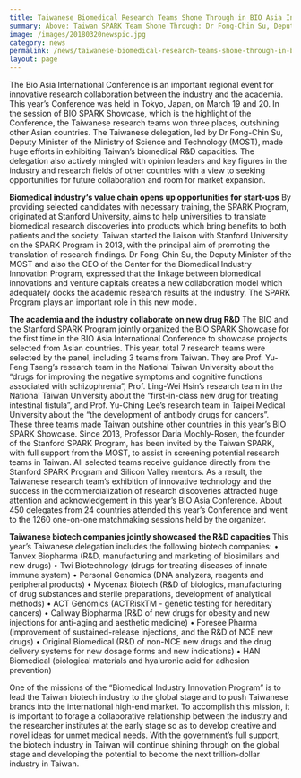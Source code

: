 ```yaml
---
title: Taiwanese Biomedical Research Teams Shone Through in BIO Asia International Conference
summary: Above: Taiwan SPARK Team Shone Through: Dr Fong-Chin Su, Deputy Minister of the MOST (4th from the right), Dr Woei-Jer Chuang, Director of the Department of Life Sciences of the MOST (3rd from the left), Prof. Yu-Feng Tseng of National Taiwan University (2nd from the right), Prof. Yu-Ching Lee of the Taipei Medical University (3rd from the right in the back row) and other team members.
image: /images/20180320newspic.jpg
category: news
permalink: /news/taiwanese-biomedical-research-teams-shone-through-in-bio-asia-international-conference/
layout: page
---
```


The Bio Asia International Conference is an important regional event for innovative research collaboration between the industry and the academia.  This year’s Conference was held in Tokyo, Japan, on March 19 and 20.  In the session of BIO SPARK Showcase, which is the highlight of the Conference, the Taiwanese research teams won three places, outshining other Asian countries.   The Taiwanese delegation, led by Dr Fong-Chin Su, Deputy Minister of the Ministry of Science and Technology (MOST), made huge efforts in exhibiting Taiwan’s biomedical R&D capacities.  The delegation also actively mingled with opinion leaders and key figures in the industry and research fields of other countries with a view to seeking opportunities for future collaboration and room for market expansion. 

<b><l>Biomedical industry‘s value chain opens up opportunities for start-ups</b></l>
By providing selected candidates with necessary training, the SPARK Program, originated at Stanford University, aims to help universities to translate biomedical research discoveries into products which bring benefits to both patients and the society.  Taiwan started the liaison with Stanford University on the SPARK Program in 2013, with the principal aim of promoting the translation of research findings. 
Dr Fong-Chin Su, the Deputy Minister of the MOST and also the CEO of the Center for the Biomedical Industry Innovation Program, expressed that the linkage between biomedical innovations and venture capitals creates a new collaboration model which adequately docks the academic research results at the industry.  The SPARK Program plays an important role in this new model. 

<b><l>The academia and the industry collaborate on new drug R&D</b></l>
The BIO and the Stanford SPARK Program jointly organized the BIO SPARK Showcase for the first time in the BIO Asia International Conference to showcase projects selected from Asian countries.  This year, total 7 research teams were selected by the panel, including 3 teams from Taiwan.  They are Prof. Yu-Feng Tseng’s research team in the National Taiwan University about the “drugs for improving the negative symptoms and cognitive functions associated with schizophrenia”, Prof. Ling-Wei Hsin’s research team in the National Taiwan University about the “first-in-class new drug for treating intestinal fistula”, and Prof. Yu-Ching Lee’s research team in Taipei Medical University about the “the development of antibody drugs for cancers”.  These three teams made Taiwan outshine other countries in this year’s BIO SPARK Showcase.
Since 2013, Professor Daria Mochly-Rosen, the founder of the Stanford SPARK Program, has been invited by the Taiwan SPARK, with full support from the MOST, to assist in screening potential research teams in Taiwan.  All selected teams receive guidance directly from the Stanford SPARK Program and Silicon Valley mentors.  As a result, the Taiwanese research team’s exhibition of innovative technology and the success in the commercialization of research discoveries attracted huge attention and acknowledgement in this year’s BIO Asia Conference.  About 450 delegates from 24 countries attended this year’s Conference and went to the 1260 one-on-one matchmaking sessions held by the organizer. 

<b><l>Taiwanese biotech companies jointly showcased the R&D capacities</b></l>
This year’s Taiwanese delegation includes the following biotech companies: 
•	Tanvex Biopharma (R&D, manufacturing and marketing of biosimilars and new drugs)
•	Twi Biotechnology (drugs for treating diseases of innate immune system)
•	Personal Genomics (DNA analyzers, reagents and peripheral products)
•	Mycenax Biotech (R&D of biologics, manufacturing of drug substances and sterile preparations, development of analytical methods)
•	ACT Genomics (ACTRiskTM - genetic testing for hereditary cancers)
•	Caliway Biopharma (R&D of new drugs for obesity and new injections for anti-aging and aesthetic medicine)
•	Foresee Pharma (improvement of sustained-release injections, and the R&D of NCE new drugs)
•	Original Biomedical (R&D of non-NCE new drugs and the drug delivery systems for new dosage forms and new indications)
•	HAN Biomedical (biological materials and hyaluronic acid for adhesion prevention)

One of the missions of the “Biomedical Industry Innovation Program” is to lead the Taiwan biotech industry to the global stage and to push Taiwanese brands into the international high-end market.  To accomplish this mission, it is important to forage a collaborative relationship between the industry and the researcher institutes at the early stage so as to develop creative and novel ideas for unmet medical needs. With the government’s full support, the biotech industry in Taiwan will continue shining through on the global stage and developing the potential to become the next trillion-dollar industry in Taiwan.
 
